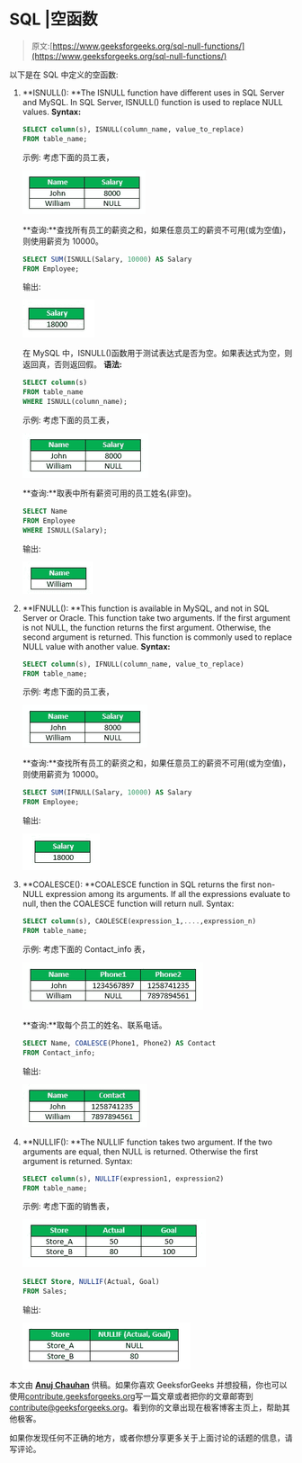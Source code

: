 # SQL |空函数

> 原文:[https://www.geeksforgeeks.org/sql-null-functions/](https://www.geeksforgeeks.org/sql-null-functions/)

以下是在 SQL 中定义的空函数:

1.  **ISNULL(): **The ISNULL function have different uses in SQL Server and MySQL. In SQL Server, ISNULL() function is used to replace NULL values.
    **Syntax:**

    ```sql
    SELECT column(s), ISNULL(column_name, value_to_replace)
    FROM table_name;
    ```

    示例:
    考虑下面的员工表，

    ![](img/d0ddeedd67a8ece1912d5afcc64f431d.png)

    **查询:**查找所有员工的薪资之和，如果任意员工的薪资不可用(或为空值)，则使用薪资为 10000。

    ```sql
    SELECT SUM(ISNULL(Salary, 10000) AS Salary
    FROM Employee;
    ```

    输出:

    ![](img/d80dc7fc2ce8d6a565d93138951c2bc8.png)

    在 MySQL 中，ISNULL()函数用于测试表达式是否为空。如果表达式为空，则返回真，否则返回假。
    **语法:**

    ```sql
    SELECT column(s)
    FROM table_name
    WHERE ISNULL(column_name);
    ```

    示例:
    考虑下面的员工表，

    ![](img/2cad292ccc5f9ccfdc330aa5954d5e11.png)

    **查询:**取表中所有薪资可用的员工姓名(非空)。

    ```sql
    SELECT Name
    FROM Employee
    WHERE ISNULL(Salary);
    ```

    输出:

    ![](img/92290030965b9f3991f239387617f476.png)

2.  **IFNULL(): **This function is available in MySQL, and not in SQL Server or Oracle. This function take two arguments. If the first argument is not NULL, the function returns the first argument. Otherwise, the second argument is returned. This function is commonly used to replace NULL value with another value.
    **Syntax:**

    ```sql
    SELECT column(s), IFNULL(column_name, value_to_replace)
    FROM table_name;
    ```

    示例:
    考虑下面的员工表，

    ![](img/ed4be2106c11734f8aee2a6e906e1c4f.png)

    **查询:**查找所有员工的薪资之和，如果任意员工的薪资不可用(或为空值)，则使用薪资为 10000。

    ```sql
    SELECT SUM(IFNULL(Salary, 10000) AS Salary
    FROM Employee;
    ```

    输出:

    ![](img/f7364a79637525aeb47a7e1a121aea2b.png)

3.  **COALESCE(): **COALESCE function in SQL returns the first non-NULL expression among its arguments. If all the expressions evaluate to null, then the COALESCE function will return null.
    Syntax:

    ```sql
    SELECT column(s), CAOLESCE(expression_1,....,expression_n)
    FROM table_name;
    ```

    示例:
    考虑下面的 Contact_info 表，

    ![](img/b2bbd47aa5a9c92af64eee7002d58d46.png)

    **查询:**取每个员工的姓名、联系电话。

    ```sql
    SELECT Name, COALESCE(Phone1, Phone2) AS Contact
    FROM Contact_info;
    ```

    输出:

    ![](img/fec442c45f4905fef63488a82710199f.png)

4.  **NULLIF(): **The NULLIF function takes two argument. If the two arguments are equal, then NULL is returned. Otherwise the first argument is returned.
    Syntax:

    ```sql
    SELECT column(s), NULLIF(expression1, expression2)
    FROM table_name;
    ```

    示例:
    考虑下面的销售表，

    ![](img/045fa5d0f6ba5582b9ef29f476323ddf.png)

    ```sql
    SELECT Store, NULLIF(Actual, Goal)
    FROM Sales;
    ```

    输出:

    ![](img/81515c0c012d3e473da12e6b4da7db23.png)

本文由 **[Anuj Chauhan](https://www.facebook.com/anuj0503)** 供稿。如果你喜欢 GeeksforGeeks 并想投稿，你也可以使用[contribute.geeksforgeeks.org](http://www.contribute.geeksforgeeks.org)写一篇文章或者把你的文章邮寄到 contribute@geeksforgeeks.org。看到你的文章出现在极客博客主页上，帮助其他极客。

如果你发现任何不正确的地方，或者你想分享更多关于上面讨论的话题的信息，请写评论。